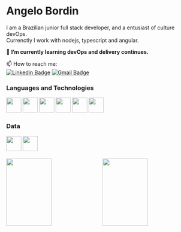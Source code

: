 # Angelo Bordin

I am a Brazilian junior full stack developer, and a entusiast of culture devOps.<br>
Currenctly I work with nodejs, typescript and angular.

🌱 **I’m currently learning devOps and delivery continues.**

📫 How to reach me:<br/>
[![Linkedin Badge](https://img.shields.io/badge/-LinkedIn-blue?style=for-the-badge&logo=Linkedin&logoColor=white&link=https://www.linkedin.com/in/angelo-bordin/)](https://www.linkedin.com/in/angelo-bordin/)
[![Gmail Badge](https://img.shields.io/badge/-Gmail-c14438?style=for-the-badge&logo=Gmail&logoColor=white&link=mailto:angelombordin@gmail.com)](mailto:angelombordin@gmail.com)

### Languages and Technologies
<div>
  <img src="https://cdn.jsdelivr.net/gh/devicons/devicon/icons/linux/linux-original.svg" width="40" height="40"/>
  <img src="https://cdn.jsdelivr.net/gh/devicons/devicon/icons/git/git-original.svg" width="40" height="40"/>
  <img src="https://cdn.jsdelivr.net/gh/devicons/devicon/icons/nodejs/nodejs-original.svg" width="40" height="40"/>
  <img src="https://cdn.jsdelivr.net/gh/devicons/devicon/icons/javascript/javascript-original.svg"  width="40" height="40"/>
  <img src="https://cdn.jsdelivr.net/gh/devicons/devicon/icons/typescript/typescript-original.svg" width="40" height="40"/>
  <img src="https://cdn.jsdelivr.net/gh/devicons/devicon/icons/angularjs/angularjs-original.svg" width="40" height="40"/>
</div>

### Data
<div>
  <img src="https://cdn.jsdelivr.net/gh/devicons/devicon/icons/mongodb/mongodb-plain-wordmark.svg" width="40" height="40"/>
  <img src="https://cdn.jsdelivr.net/gh/devicons/devicon/icons/postgresql/postgresql-original.svg" width="40" height="40"/>
</div>
<br/>

<div>
  <a href="https://github.com/angelobordin">
  <img height="180em" style="width: 49%; float: left; margin: none;" src="https://github-readme-stats.vercel.app/api/top-langs/?username=angelobordin&layout=compact&langs_count=7&theme=dracula"/>
  <img height="180em" style="width: 49%; float: right; margin: none;" src="https://github-readme-stats.vercel.app/api?username=angelobordin&show_icons=true&theme=dracula&include_all_commits=true&count_private=false"/>
</div>
